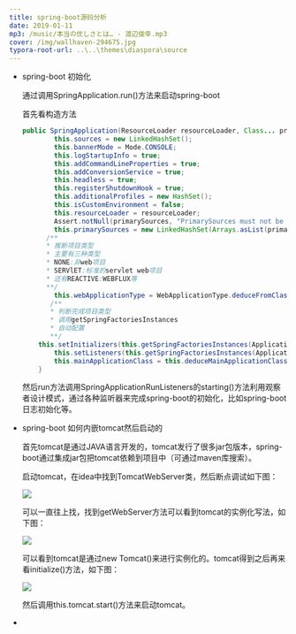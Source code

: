 ```yaml
---
title: spring-boot源码分析
date: 2019-01-11
mp3: /music/本当の优しさとは… - 渡辺俊幸.mp3
cover: /img/wallhaven-294675.jpg
typora-root-url: ..\..\themes\diaspora\source
---
```


- spring-boot 初始化

  通过调用SpringApplication.run()方法来启动spring-boot

  首先看构造方法

  ```java
  public SpringApplication(ResourceLoader resourceLoader, Class... primarySources) {
          this.sources = new LinkedHashSet();
          this.bannerMode = Mode.CONSOLE;
          this.logStartupInfo = true;
          this.addCommandLineProperties = true;
          this.addConversionService = true;
          this.headless = true;
          this.registerShutdownHook = true;
          this.additionalProfiles = new HashSet();
          this.isCustomEnvironment = false;
          this.resourceLoader = resourceLoader;
          Assert.notNull(primarySources, "PrimarySources must not be null");
          this.primarySources = new LinkedHashSet(Arrays.asList(primarySources));
      	/**
      	* 推断项目类型
      	* 主要有三种类型
      	* NONE:非web项目
      	* SERVlET:标准的servlet web项目
      	* 还有REACTIVE:WEBFLUX等
      	**/
          this.webApplicationType = WebApplicationType.deduceFromClasspath();
         /**
         * 判断完成项目类型
         * 调用getSpringFactoriesInstances
         * 自动配置
         **/
      this.setInitializers(this.getSpringFactoriesInstances(ApplicationContextInitializer.class));
          this.setListeners(this.getSpringFactoriesInstances(ApplicationListener.class));
          this.mainApplicationClass = this.deduceMainApplicationClass();
      }
  ```

  然后run方法调用SpringApplicationRunListeners的starting()方法利用观察者设计模式，通过各种监听器来完成spring-boot的初始化，比如spring-boot日志初始化等。

- spring-boot 如何内嵌tomcat然后启动的

  首先tomcat是通过JAVA语言开发的，tomcat发行了很多jar包版本，spring-boot通过集成jar包把tomcat依赖到项目中（可通过maven库搜索）。

  启动tomcat，在idea中找到TomcatWebServer类，然后断点调试如下图：

  ![](/img/springboot/tomcat_20190306114739.png)

  可以一直往上找，找到getWebServer方法可以看到tomcat的实例化写法，如下图：

  ![](/img/springboot/tomcat_20190306115059.png)

  可以看到tomcat是通过new Tomcat()来进行实例化的。tomcat得到之后再来看initialize()方法，如下图：

  ![](/img/springboot/tomcat_20190306115400.png)

  然后调用this.tomcat.start()方法来启动tomcat。

- 